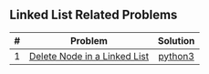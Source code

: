 ## Linked List Related Problems
| # | Problem | Solution |
| :----: | :-----------------------------: | :----: |
| 1 | [Delete Node in a Linked List](https://leetcode.com/problems/delete-node-in-a-linked-list/)| [python3](https://github.com/sushant097/Data-Structure-Algorithms-Collections-Python/blob/master/coding_solutions/interview_related/TwoSum.py) |